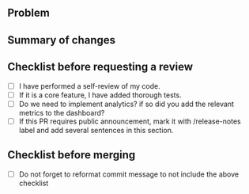 ## Problem

## Summary of changes

## Checklist before requesting a review

- [ ] I have performed a self-review of my code.
- [ ] If it is a core feature, I have added thorough tests.
- [ ] Do we need to implement analytics? if so did you add the relevant metrics to the dashboard?
- [ ] If this PR requires public announcement, mark it with /release-notes label and add several sentences in this section.

## Checklist before merging

- [ ] Do not forget to reformat commit message to not include the above checklist
